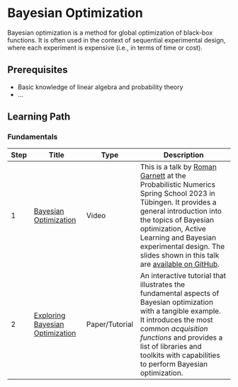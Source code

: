 # Bayesian Optimization

Bayesian optimization is a method for global optimization of black-box functions. It is often used in the context of sequential experimental design, where each experiment is expensive (i.e., in terms of time or cost).

## Prerequisites

- Basic knowledge of linear algebra and probability theory
- ...

## Learning Path

### Fundamentals

| Step | Title | Type | Description |
|------|-------|------|-------------|
| 1    | [Bayesian Optimization](https://www.youtube.com/watch?v=wZODGJzKmD0) | Video | This is a talk by [Roman Garnett](https://www.cse.wustl.edu/~garnett/) at the Probabilistic Numerics Spring School 2023 in Tübingen. It provides a general introduction into the topics of Bayesian optimization, Active Learning and Bayesian experimental design. The slides shown in this talk are [available on GitHub](https://github.com/probabilistic-numerics/probnum-spring-school/blob/main/2023_slides/school/garnett.pdf). |
| 2    | [Exploring Bayesian Optimization](https://distill.pub/2020/bayesian-optimization/) | Paper/Tutorial | An interactive tutorial that illustrates the fundamental aspects of Bayesian optimization with a tangible example. It introduces the most common *acquisition functions* and provides a list of libraries and toolkits with capabilities to perform Bayesian optimization. |
